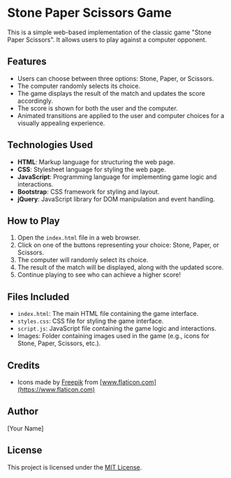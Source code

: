 # Stone Paper Scissors Game

This is a simple web-based implementation of the classic game "Stone Paper Scissors". It allows users to play against a computer opponent.

## Features

- Users can choose between three options: Stone, Paper, or Scissors.
- The computer randomly selects its choice.
- The game displays the result of the match and updates the score accordingly.
- The score is shown for both the user and the computer.
- Animated transitions are applied to the user and computer choices for a visually appealing experience.

## Technologies Used

- **HTML**: Markup language for structuring the web page.
- **CSS**: Stylesheet language for styling the web page.
- **JavaScript**: Programming language for implementing game logic and interactions.
- **Bootstrap**: CSS framework for styling and layout.
- **jQuery**: JavaScript library for DOM manipulation and event handling.

## How to Play

1. Open the `index.html` file in a web browser.
2. Click on one of the buttons representing your choice: Stone, Paper, or Scissors.
3. The computer will randomly select its choice.
4. The result of the match will be displayed, along with the updated score.
5. Continue playing to see who can achieve a higher score!

## Files Included

- `index.html`: The main HTML file containing the game interface.
- `styles.css`: CSS file for styling the game interface.
- `script.js`: JavaScript file containing the game logic and interactions.
- Images: Folder containing images used in the game (e.g., icons for Stone, Paper, Scissors, etc.).

## Credits

- Icons made by [Freepik](https://www.freepik.com) from [www.flaticon.com](https://www.flaticon.com)

## Author

[Your Name]

## License

This project is licensed under the [MIT License](LICENSE).
